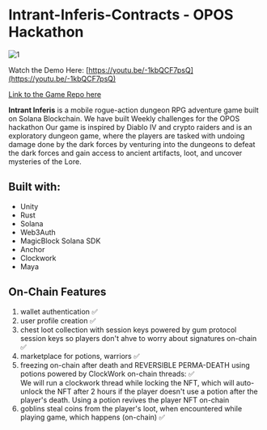 # Intrant-Inferis-Contracts - OPOS Hackathon

![1](https://github.com/IntoTheVerse/Intrant-Inferis-Contracts/assets/43913734/a5db31ed-d35f-418d-b669-6f14d9e9f1c9)


Watch the Demo Here: [https://youtu.be/-1kbQCF7psQ](https://youtu.be/-1kbQCF7psQ)

[Link to the Game Repo here](https://github.com/IntoTheVerse/IntrantInferis-Game-Solana)

**Intrant Inferis** is a mobile rogue-action dungeon RPG adventure game built on Solana Blockchain. We have built Weekly challenges for the OPOS hackathon
Our game is inspired by Diablo IV and crypto raiders and is an exploratory dungeon game, where the players are tasked with undoing damage done by the dark forces by venturing into the dungeons to defeat the dark forces and gain access to ancient artifacts, loot, and uncover mysteries of the Lore. 

## Built with: 
- Unity 
- Rust 
- Solana 
- Web3Auth
- MagicBlock Solana SDK
- Anchor
- Clockwork
- Maya 

## On-Chain Features
1.  wallet authentication :white_check_mark:
2. user profile creation :white_check_mark: 
3. chest loot collection with session keys powered by gum protocol session keys so players don't ahve to worry about signatures on-chain :white_check_mark: 
4.  marketplace for potions, warriors  :white_check_mark: 
5.  freezing on-chain after death and REVERSIBLE PERMA-DEATH using potions powered by ClockWork on-chain threads: :white_check_mark:  
 We will run a clockwork thread while locking the NFT, which will auto-unlock the NFT after 2 hours if the player doesn't use a potion after the player's death. Using a potion revives the player NFT on-chain
6. goblins steal coins from the player's loot, when encountered while playing game, which happens (on-chain) :white_check_mark:
  
